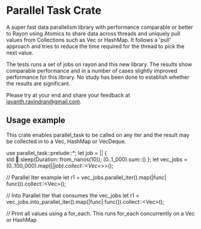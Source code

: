 # Parallel Task Crate
A super fast data parallelism library with performance comparable or better to Rayon using Atomics to share data across threads and uniquely pull values from Collections such as Vec or HashMap. It follows a 'pull' approach and tries to reduce the time required for the thread to pick the next value.

The tests runs a set of jobs on rayon and this new library. The results show comparable performance and in a number of cases slightly improved performance for this library. No study has been done to establish whether the results are significant.

Please try at your end and share your feedback at jayanth.ravindran@gmail.com.

## Usage example
This crate enables parallel_task to be called on any iter and the result may be collected in to a Vec, HashMap or VecDeque.

use parallel_task::prelude::*;
let job = || {              
        std::thread::sleep(Duration::from_nanos(10)); 
        (0..1_000).sum::<i32>()
    };
let vec_jobs = (0..100_000).map(|_|job).collect::<Vec<_>>(); 

// Parallel Iter example
let r1 = vec_jobs.parallel_iter().map(|func| func()).collect::<Vec<i32>>();

// Into Parallel Iter that consumes the vec_jobs
let r1 = vec_jobs.into_parallel_iter().map(|func| func()).collect::<Vec<i32>>();

// Print all values using a for_each. This runs for_each concurrently on a Vec or HashMap


